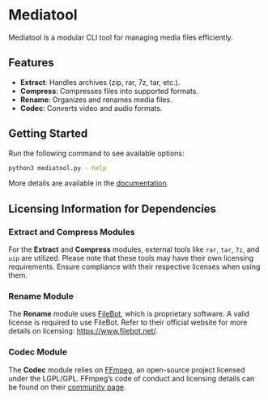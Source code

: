 # Mediatool

Mediatool is a modular CLI tool for managing media files efficiently.

## Features
- **Extract**: Handles archives (zip, rar, 7z, tar, etc.).
- **Compress**: Compresses files into supported formats.
- **Rename**: Organizes and renames media files.
- **Codec**: Converts video and audio formats.

## Getting Started
Run the following command to see available options:
```bash
python3 mediatool.py --help
```

More details are available in the [documentation](documentation/MANUAL/manpage.md).

## Licensing Information for Dependencies

### Extract and Compress Modules
For the **Extract** and **Compress** modules, external tools like `rar`, `tar`, `7z`, and `uip` are utilized. Please note that these tools may have their own licensing requirements. Ensure compliance with their respective licenses when using them.

### Rename Module
The **Rename** module uses [FileBot](https://www.filebot.net/), which is proprietary software. A valid license is required to use FileBot. Refer to their official website for more details on licensing: https://www.filebot.net/.

### Codec Module
The **Codec** module relies on [FFmpeg](https://ffmpeg.org/community.html#CodeOfConduct), an open-source project licensed under the LGPL/GPL. FFmpeg’s code of conduct and licensing details can be found on their [community page](https://ffmpeg.org/community.html#CodeOfConduct).

